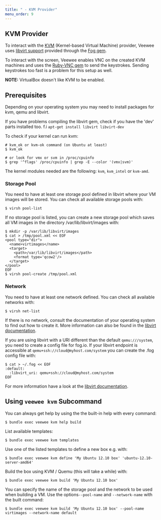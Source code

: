 ```yaml
---
title: " - KVM Provider"
menu_order: 9
---
```

## KVM Provider

To interact with the [KVM](http://www.linux-kvm.org/) (Kernel-based Virtual Machine) provider, Veewee uses [libvirt support](http://libvirt.org/ruby/) provided through the [Fog gem](http://fog.io).

To interact with the screen, Veewee enables VNC on the created KVM machines
and uses the [Ruby-VNC gem](http://code.google.com/p/ruby-vnc/) to send the keystrokes. Sending keystrokes too fast is a problem for this setup as well.

**NOTE:** VirtualBox doesn't like KVM to be enabled.

## Prerequisites

Depending on your operating system you may need to install packages for kvm,
qemu and libvirt.

If you have problems compiling the libvirt gem, check if you have the 'dev' parts installed too.
f.i ``apt-get install libvirt libvirt-dev``

To check if your kernel can run kvm:

    # kvm_ok or kvm-ok command (on Ubuntu at least)
    $ kvm_ok

    # or look for vmx or svm in /proc/cpuinfo
    $ grep '^flags' /proc/cpuinfo | grep -E --color '(vmx|svm)'

The kernel modules needed are the following: `kvm`, `kvm_intel` or `kvm-amd`.

### Storage Pool

You need to have at least one storage pool defined in libvirt where your VM
images will be stored. You can check all available storage pools with:

    $ virsh pool-list

If no storage pool is listed, you can create a new storage pool which saves all
VM images in the directory /var/lib/libvirt/images with:

    $ mkdir -p /var/lib/libvirt/images
    $ cat > /tmp/pool.xml << EOF
    <pool type="dir">
      <name>virtimages</name>
      <target>
        <path>/var/lib/libvirt/images</path>
        <format type='qcow2'/>
      </target>
    </pool>
    EOF
    $ virsh pool-create /tmp/pool.xml

### Network

You need to have at least one network defined. You can check all available
networks with:

    $ virsh net-list

If there is no network, consult the documentation of your operating
system to find out how to create it. More information can also be found in the
[libvirt documentation](http://libvirt.org/formatdomain.html#elementsNICS).

If you are using libvirt with a URI different than the default `qemu:///system`,
you need to create a config file for fog.io. If your libvirt endpoint is
accessible at `qemu+ssh://cloud@myhost.com/system` you can create the .fog config
file with:

    $ cat > ~/.fog << EOF
    :default:
      :libvirt_uri: qemu+ssh://cloud@myhost.com/system
    EOF

For more information have a look at the
[libvirt documentation](http://libvirt.org/drvqemu.html#uris).

## Using `veewee kvm` Subcommand

You can always get help by using the the built-in help with every command:

    $ bundle exec veewee kvm help build

List available templates:

    $ bundle exec veewee kvm templates

Use one of the listed templates to define a new box e.g. with:

    $ bundle exec veewee kvm define 'My Ubuntu 12.10 box' 'ubuntu-12.10-server-amd64'

Build the box using KVM / Quemu (this will take a while) with:

    $ bundle exec veewee kvm build 'My Ubuntu 12.10 box'

You can specify the name of the storage pool and the network to be used when
building a VM. Use the options`--pool-name` and `--network-name` with the built
command:

    $ bundle exec veewee kvm build 'My Ubuntu 12.10 box' --pool-name virtimages --network-name default

